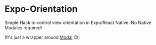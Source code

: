 # Expo-Orientation

Simple Hack to control view orientation in Expo/React Native. No Native Modules required!

(It's just a wrapper around [Modal](http://facebook.github.io/react-native/releases/0.44/docs/modal.html#modal) 😉)
